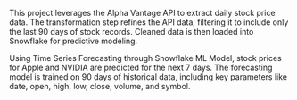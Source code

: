 This project leverages the Alpha Vantage API to extract daily stock price data.
The transformation step refines the API data, filtering it to include only the last 90 days of stock records.
Cleaned data is then loaded into Snowflake for predictive modeling.

Using Time Series Forecasting through Snowflake ML Model, stock prices for Apple and NVIDIA are predicted for the next 7 days.
The forecasting model is trained on 90 days of historical data, including key parameters like date, open, high, low, close, volume, and symbol.
